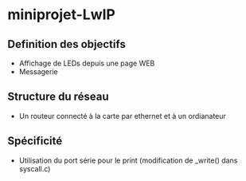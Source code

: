 # miniprojet-LwIP
## Definition des objectifs
- Affichage de LEDs depuis une page WEB
- Messagerie
## Structure du réseau
- Un routeur connecté à la carte par ethernet et à un ordianateur
## Spécificité
- Utilisation du port série pour le print (modification de _write() dans syscall.c)
